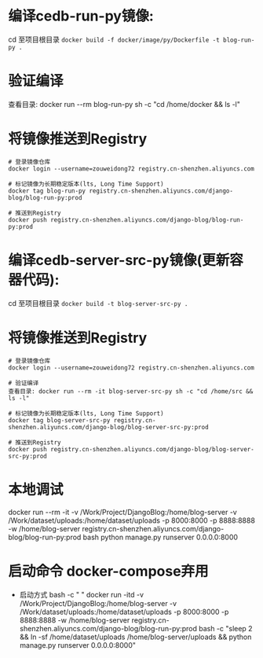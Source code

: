 

# 编译cedb-run-py镜像: 
cd 至项目根目录 
`docker build -f docker/image/py/Dockerfile -t blog-run-py .`

# 验证编译
查看目录: docker run --rm blog-run-py sh -c "cd /home/docker && ls -l"

# 将镜像推送到Registry
```
# 登录镜像仓库
docker login --username=zouweidong72 registry.cn-shenzhen.aliyuncs.com

# 标记镜像为长期稳定版本(lts, Long Time Support)
docker tag blog-run-py registry.cn-shenzhen.aliyuncs.com/django-blog/blog-run-py:prod

# 推送到Registry
docker push registry.cn-shenzhen.aliyuncs.com/django-blog/blog-run-py:prod
```


# 编译cedb-server-src-py镜像(更新容器代码): 
cd 至项目根目录 
`docker build -t blog-server-src-py .`

# 将镜像推送到Registry
```
# 登录镜像仓库
docker login --username=zouweidong72 registry.cn-shenzhen.aliyuncs.com

# 验证编译
查看目录: docker run --rm -it blog-server-src-py sh -c "cd /home/src && ls -l"

# 标记镜像为长期稳定版本(lts, Long Time Support)
docker tag blog-server-src-py registry.cn-shenzhen.aliyuncs.com/django-blog/blog-server-src-py:prod

# 推送到Registry
docker push registry.cn-shenzhen.aliyuncs.com/django-blog/blog-server-src-py:prod
```


# 本地调试
docker run --rm -it  -v /Work/Project/DjangoBlog:/home/blog-server -v /Work/dataset/uploads:/home/dataset/uploads -p 8000:8000 -p 8888:8888 -w /home/blog-server registry.cn-shenzhen.aliyuncs.com/django-blog/blog-run-py:prod bash
python manage.py runserver 0.0.0.0:8000


# 启动命令   docker-compose弃用
* 启动方式 bash -c " "
docker run -itd -v /Work/Project/DjangoBlog:/home/blog-server -v /Work/dataset/uploads:/home/dataset/uploads -p 8000:8000 -p 8888:8888 -w /home/blog-server registry.cn-shenzhen.aliyuncs.com/django-blog/blog-run-py:prod  bash -c "sleep 2 && ln -sf /home/dataset/uploads  /home/blog-server/uploads  && python manage.py runserver 0.0.0.0:8000"



